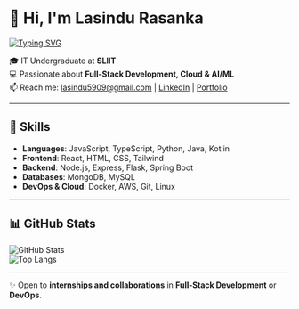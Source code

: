 # 👋 Hi, I'm Lasindu Rasanka  

[![Typing SVG](https://readme-typing-svg.demolab.com?font=Fira+Code&pause=900&color=22F729&width=435&lines=Full-Stack+Developer;MERN+Stack+Enthusiast;AI%2FML+Learner)](https://git.io/typing-svg)  

🎓 IT Undergraduate at **SLIIT**  
💻 Passionate about **Full-Stack Development, Cloud & AI/ML**  
📫 Reach me: [lasindu5909@gmail.com](mailto:lasindu5909@gmail.com) | [LinkedIn](https://www.linkedin.com/in/lasindu-rasanka) | [Portfolio](https://lasindu-rasanka.github.io/Portfolio-App/)  

---

## 🚀 Skills  
- **Languages**: JavaScript, TypeScript, Python, Java, Kotlin  
- **Frontend**: React, HTML, CSS, Tailwind  
- **Backend**: Node.js, Express, Flask, Spring Boot  
- **Databases**: MongoDB, MySQL  
- **DevOps & Cloud**: Docker, AWS, Git, Linux  

---

## 📊 GitHub Stats  
![GitHub Stats](https://github-readme-stats.vercel.app/api?username=Lasindu-Rasanka&show_icons=true&theme=radical)  
![Top Langs](https://github-readme-stats.vercel.app/api/top-langs/?username=Lasindu-Rasanka&layout=compact&theme=radical)  

---

✨ Open to **internships and collaborations** in **Full-Stack Development** or **DevOps**.  
